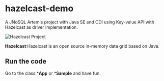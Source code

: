 # hazelcast-demo

A JNoSQL Artemis project with Java SE and CDI using Key-value API with Hazelcast as driver implementation.

![Hazelcast Project](http://www.jnosql.org/img/logos/hazelcast.svg)


**Hazelcast**:Hazelcast is an open source in-memory data grid based on Java.

## Run the code

Go to the class ***App** or ***Sample** and have fun.
